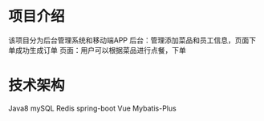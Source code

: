 # 项目介绍
该项目分为后台管理系统和移动端APP
  后台：管理添加菜品和员工信息，页面下单成功生成订单
  页面：用户可以根据菜品进行点餐，下单
# 技术架构
Java8 mySQL Redis spring-boot Vue Mybatis-Plus
